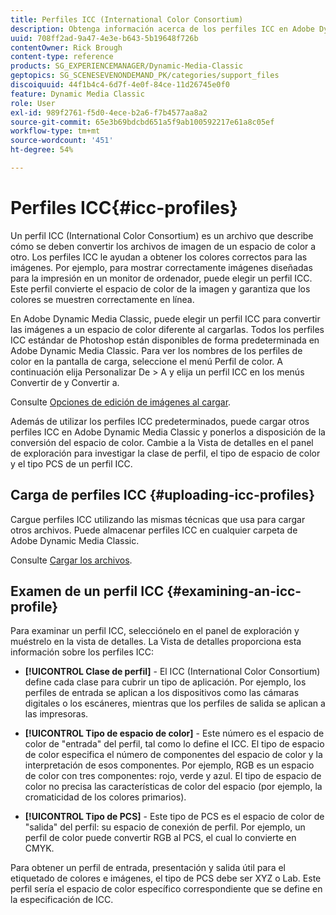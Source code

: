 ```yaml
---
title: Perfiles ICC (International Color Consortium)
description: Obtenga información acerca de los perfiles ICC en Adobe Dynamic Media Classic.
uuid: 708ff2ad-9a47-4e3e-b643-5b19648f726b
contentOwner: Rick Brough
content-type: reference
products: SG_EXPERIENCEMANAGER/Dynamic-Media-Classic
geptopics: SG_SCENESEVENONDEMAND_PK/categories/support_files
discoiquuid: 44f1b4c4-6d7f-4e0f-84ce-11d26745e0f0
feature: Dynamic Media Classic
role: User
exl-id: 989f2761-f5d0-4ece-b2a6-f7b4577aa8a2
source-git-commit: 65e3b69bdcbd651a5f9ab100592217e61a8c05ef
workflow-type: tm+mt
source-wordcount: '451'
ht-degree: 54%

---
```


# Perfiles ICC{#icc-profiles}

Un perfil ICC (International Color Consortium) es un archivo que describe cómo se deben convertir los archivos de imagen de un espacio de color a otro. Los perfiles ICC le ayudan a obtener los colores correctos para las imágenes. Por ejemplo, para mostrar correctamente imágenes diseñadas para la impresión en un monitor de ordenador, puede elegir un perfil ICC. Este perfil convierte el espacio de color de la imagen y garantiza que los colores se muestren correctamente en línea.

En Adobe Dynamic Media Classic, puede elegir un perfil ICC para convertir las imágenes a un espacio de color diferente al cargarlas. Todos los perfiles ICC estándar de Photoshop están disponibles de forma predeterminada en Adobe Dynamic Media Classic. Para ver los nombres de los perfiles de color en la pantalla de carga, seleccione el menú Perfil de color. A continuación elija Personalizar De > A y elija un perfil ICC en los menús Convertir de y Convertir a.

Consulte [Opciones de edición de imágenes al cargar](image-editing-options-upload.md#image-editing-options-at-upload).

Además de utilizar los perfiles ICC predeterminados, puede cargar otros perfiles ICC en Adobe Dynamic Media Classic y ponerlos a disposición de la conversión del espacio de color. Cambie a la Vista de detalles en el panel de exploración para investigar la clase de perfil, el tipo de espacio de color y el tipo PCS de un perfil ICC.

## Carga de perfiles ICC {#uploading-icc-profiles}

Cargue perfiles ICC utilizando las mismas técnicas que usa para cargar otros archivos. Puede almacenar perfiles ICC en cualquier carpeta de Adobe Dynamic Media Classic.

Consulte [Cargar los archivos](uploading-files.md#uploading_your_files).

## Examen de un perfil ICC {#examining-an-icc-profile}

Para examinar un perfil ICC, selecciónelo en el panel de exploración y muéstrelo en la vista de detalles. La Vista de detalles proporciona esta información sobre los perfiles ICC:

* **[!UICONTROL Clase de perfil]** - El ICC (International Color Consortium) define cada clase para cubrir un tipo de aplicación. Por ejemplo, los perfiles de entrada se aplican a los dispositivos como las cámaras digitales o los escáneres, mientras que los perfiles de salida se aplican a las impresoras.

* **[!UICONTROL Tipo de espacio de color]** - Este número es el espacio de color de &quot;entrada&quot; del perfil, tal como lo define el ICC. El tipo de espacio de color especifica el número de componentes del espacio de color y la interpretación de esos componentes. Por ejemplo, RGB es un espacio de color con tres componentes: rojo, verde y azul. El tipo de espacio de color no precisa las características de color del espacio (por ejemplo, la cromaticidad de los colores primarios).

* **[!UICONTROL Tipo de PCS]** - Este tipo de PCS es el espacio de color de &quot;salida&quot; del perfil: su espacio de conexión de perfil. Por ejemplo, un perfil de color puede convertir RGB al PCS, el cual lo convierte en CMYK.

Para obtener un perfil de entrada, presentación y salida útil para el etiquetado de colores e imágenes, el tipo de PCS debe ser XYZ o Lab. Este perfil sería el espacio de color específico correspondiente que se define en la especificación de ICC.
